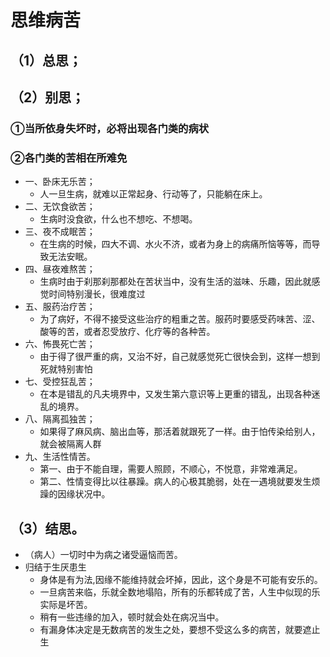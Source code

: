# 思维病苦

## （1）总思；

## （2）别思；
### ①当所依身失坏时，必将出现各门类的病状

### ②各门类的苦相在所难免

- 一、卧床无乐苦；
  + 人一旦生病，就难以正常起身、行动等了，只能躺在床上。
- 二、无饮食欲苦；
  + 生病时没食欲，什么也不想吃、不想喝。
- 三、夜不成眠苦；
  + 在生病的时候，四大不调、水火不济，或者为身上的病痛所恼等等，而导致无法安眠。
- 四、昼夜难熬苦；
  + 生病时由于刹那刹那都处在苦状当中，没有生活的滋味、乐趣，因此就感觉时间特别漫长，很难度过
- 五、服药治疗苦；
  + 为了病好，不得不接受这些治疗的粗重之苦。服药时要感受药味苦、涩、酸等的苦，或者忍受放疗、化疗等的各种苦。
- 六、怖畏死亡苦；
  + 由于得了很严重的病，又治不好，自己就感觉死亡很快会到，这样一想到死就特别害怕
- 七、受控狂乱苦；
  + 在本是错乱的凡夫境界中，又发生第六意识等上更重的错乱，出现各种迷乱的境界。
- 八、隔离孤独苦；
  + 如果得了麻风病、脑出血等，那活着就跟死了一样。由于怕传染给别人，就会被隔离人群
- 九、生活性情苦。
  + 第一、由于不能自理，需要人照顾，不顺心，不悦意，非常难满足。
  + 第二、性情变得比以往暴躁。病人的心极其脆弱，处在一遇境就要发生烦躁的因缘状况中。
## （3）结思。
- （病人）一切时中为病之诸受逼恼而苦。
- 归结于生厌患生
  + 身体是有为法,因缘不能维持就会坏掉，因此，这个身是不可能有安乐的。
  + 一旦病苦来临，乐就全数地塌陷，所有的乐都转成了苦，人生中似现的乐实际是坏苦。
  + 稍有一些违缘的加入，顿时就会处在病况当中。
  + 有漏身体决定是无数病苦的发生之处，要想不受这么多的病苦，就要遮止生